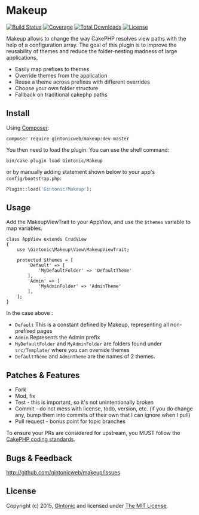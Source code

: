 # Makeup

[![Build Status](https://img.shields.io/travis/gintonicweb/Makeup/master.svg?style=flat-square)](https://travis-ci.org/gintonicweb/Makeup)
[![Coverage](https://img.shields.io/codecov/c/github/gintonicweb/Makeup.svg?style=flat-square)](https://codecov.io/github/gintonicweb/Makeup)
[![Total Downloads](https://img.shields.io/packagist/dt/gintonicweb/makeup.svg?style=flat-square)](https://packagist.org/packages/gintonicweb/makeup)
[![License](https://img.shields.io/badge/license-MIT-blue.svg?style=flat-square)](LICENSE)

Makeup allows to change the way CakePHP resolves view paths with the help of a
configuration array. The goal of this plugin is to improve the reusability of
themes and reduce the folder-nesting madness of large applications.

- Easily map prefixes to themes
- Override themes from the application
- Reuse a theme across prefixes with different overrides
- Choose your own folder structure
- Fallback on traditional cakephp paths

## Install

Using [Composer][composer]:

```
composer require gintonicweb/makeup:dev-master
```

You then need to load the plugin. You can use the shell command:

```
bin/cake plugin load Gintonic/Makeup
```

or by manually adding statement shown below to your app's `config/bootstrap.php`:

```php
Plugin::load('Gintonic/Makeup');
```

## Usage

Add the MakeupViewTrait to your AppView, and use the `$themes` variable to map
variables.

```
class AppView extends CrudView
{
    use \Gintonic\Makeup\View\MakeupViewTrait;

    protected $themes = [
        'Default' => [
            'MyDefaultFolder' => 'DefaultTheme'
        ],
        'Admin' => [
            'MyAdminFolder' => 'AdminTheme'
        ],
    ];
}
```
In the case above :
- `Default` This is a constant defined by Makeup, representing all non-prefixed pages
- `Admin` Represents the Admin prefix
- `MyDefaultFolder` and `MyAdminFolder` are folders found under `src/Template/` where
you can override themes
- `DefaultTheme` and `AdminTheme` are the names of 2 themes.


## Patches & Features

* Fork
* Mod, fix
* Test - this is important, so it's not unintentionally broken
* Commit - do not mess with license, todo, version, etc. (if you do change any, bump them into commits of
their own that I can ignore when I pull)
* Pull request - bonus point for topic branches

To ensure your PRs are considered for upstream, you MUST follow the [CakePHP coding standards][standards].

## Bugs & Feedback

http://github.com/gintonicweb/makeup/issues

## License

Copyright (c) 2015, [Gintonic][gintonic] and licensed under [The MIT License][mit].

[cakephp]:http://cakephp.org
[composer]:http://getcomposer.org
[mit]:http://www.opensource.org/licenses/mit-license.php
[gintonic]:http://gintoniccms.com
[standards]:http://book.cakephp.org/3.0/en/contributing/cakephp-coding-conventions.html
